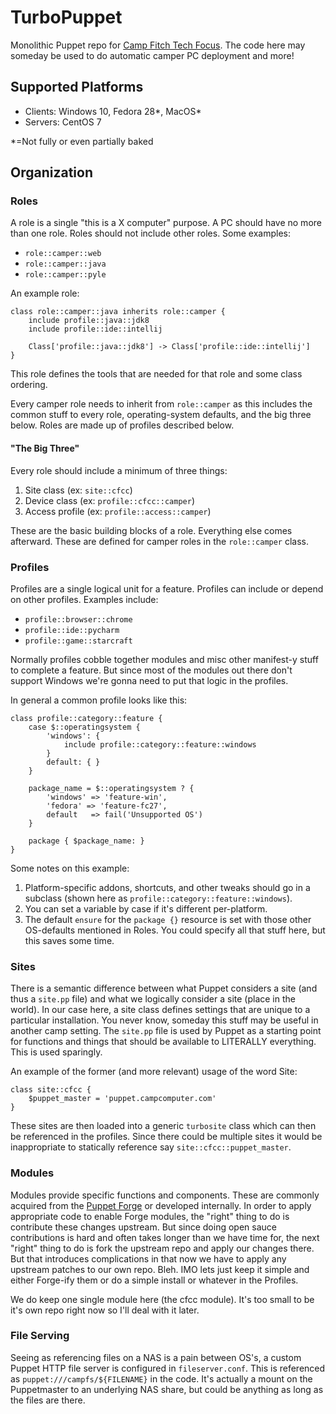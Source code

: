 TurboPuppet
======
Monolithic Puppet repo for [Camp Fitch Tech Focus](http://campcomputer.com). The code here may
someday be used to do automatic camper PC deployment and more!

Supported Platforms
-------------------
* Clients: Windows 10, Fedora 28\*, MacOS\*
* Servers: CentOS 7

\*=Not fully or even partially baked

Organization
------------

### Roles
A role is a single "this is a X computer" purpose. A PC should have 
no more than one role. Roles should not include other roles. Some examples:

* ```role::camper::web```
* ```role::camper::java```
* ```role::camper::pyle```

An example role:
```puppet
class role::camper::java inherits role::camper {
    include profile::java::jdk8
    include profile::ide::intellij

    Class['profile::java::jdk8'] -> Class['profile::ide::intellij']
}
```
This role defines the tools that are needed for that role and some class ordering.

Every camper role needs to inherit from ```role::camper``` as this includes
the common stuff to every role, operating-system defaults, and the big three below. 
Roles are made up of profiles described below.

#### "The Big Three"
Every role should include a minimum of three things:
1) Site class (ex: ```site::cfcc```)
2) Device class (ex: ```profile::cfcc::camper```)
3) Access profile (ex: ```profile::access::camper```)

These are the basic building blocks of a role. Everything else comes afterward. These
are defined for camper roles in the ```role::camper``` class.

### Profiles
Profiles are a single logical unit for a feature. Profiles can include
or depend on other profiles. Examples include:

* ```profile::browser::chrome```
* ```profile::ide::pycharm```
* ```profile::game::starcraft```

Normally profiles cobble together modules and misc other manifest-y stuff
to complete a feature. But since most of the modules out there don't
support Windows we're gonna need to put that logic in the profiles.

In general a common profile looks like this:
```puppet
class profile::category::feature {
    case $::operatingsystem {
        'windows': {
            include profile::category::feature::windows
        }
        default: { }
    }
    
    package_name = $::operatingsystem ? {
        'windows' => 'feature-win',
        'fedora' => 'feature-fc27',
        default   => fail('Unsupported OS')
    }
    
    package { $package_name: }
}
```
Some notes on this example:
1) Platform-specific addons, shortcuts, and other tweaks should go
in a subclass (shown here as ```profile::category::feature::windows```).
2) You can set a variable by case if it's different per-platform.
3) The default ```ensure``` for the ```package {}``` resource is set with those
other OS-defaults mentioned in Roles. You could specify all that stuff here,
but this saves some time.

### Sites
There is a semantic difference between what Puppet considers a site
(and thus a ```site.pp``` file) and what we logically consider a site
(place in the world). In our case here, a site class defines settings
 that are unique to a particular installation. You never know, someday
 this stuff may be useful in another camp setting. The ```site.pp``` file
 is used by Puppet as a starting point for functions and things that should
 be available to LITERALLY everything. This is used sparingly.
 
An example of the former (and more relevant) usage of the word Site:
```puppet
class site::cfcc {
    $puppet_master = 'puppet.campcomputer.com'
}
```

These sites are then loaded into a generic ```turbosite``` class which can
then be referenced in the profiles. Since there could be multiple sites
it would be inappropriate to statically reference say ```site::cfcc::puppet_master```.

### Modules
Modules provide specific functions and components. These are commonly
acquired from the [Puppet Forge](https://forge.puppet.com/) or developed
internally. In order to apply appropriate code to enable Forge modules, the
"right" thing to do is contribute these changes upstream. But since
doing open sauce contributions is hard and often takes longer than we
have time for, the next "right" thing to do is fork the upstream repo and
apply our changes there. But that introduces complications in that now we
have to apply any upstream patches to our own repo. Bleh. IMO lets just
keep it simple and either Forge-ify them or do a simple install or whatever
in the Profiles.

We do keep one single module here (the cfcc module). It's too small
to be it's own repo right now so I'll deal with it later.

### File Serving
Seeing as referencing files on a NAS is a pain between OS's, a custom Puppet 
HTTP file server is configured in ```fileserver.conf```. This is referenced as
```puppet:///campfs/${FILENAME}``` in the code. It's actually a mount on the
Puppetmaster to an underlying NAS share, but could be anything as long as
the files are there.
